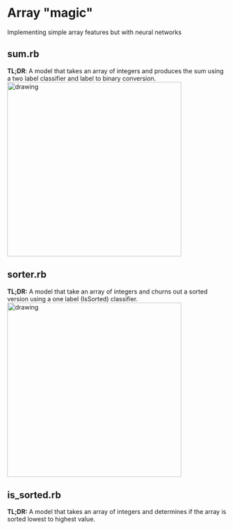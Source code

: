 # Array "magic"
Implementing simple array features but with neural networks

## sum.rb
**TL;DR**: A model that takes an array of integers and produces the sum using a two label classifier and label to binary conversion.
<img src="https://i.imgur.com/jw7EStg.png" alt="drawing" width="400"/>
## sorter.rb
**TL;DR:** A model that take an array of integers and churns out a sorted version using a one label (IsSorted) classifier.
<img src="https://i.imgur.com/LJX0ObU.png" alt="drawing" width="400"/>
## is_sorted.rb
**TL;DR:** A model that takes an array of integers and determines if the array is sorted lowest to highest value.

